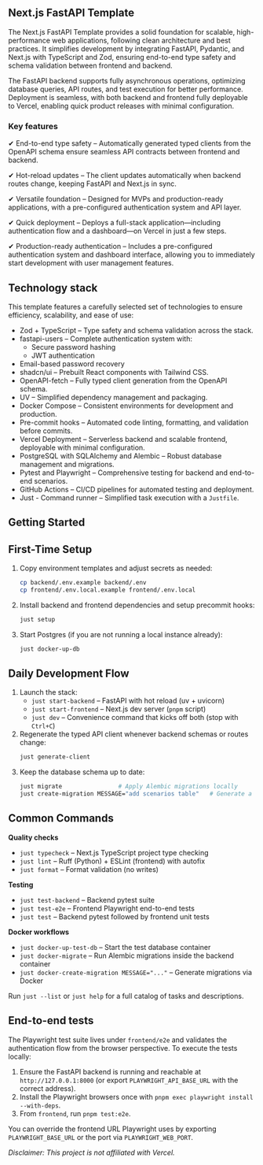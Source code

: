## Next.js FastAPI Template


The Next.js FastAPI Template provides a solid foundation for scalable, high-performance web applications, following clean architecture and best practices. It simplifies development by integrating FastAPI, Pydantic, and Next.js with TypeScript and Zod, ensuring end-to-end type safety and schema validation between frontend and backend.

The FastAPI backend supports fully asynchronous operations, optimizing database queries, API routes, and test execution for better performance. Deployment is seamless, with both backend and frontend fully deployable to Vercel, enabling quick product releases with minimal configuration.

### Key features
✔ End-to-end type safety – Automatically generated typed clients from the OpenAPI schema ensure seamless API contracts between frontend and backend.

✔ Hot-reload updates – The client updates automatically when backend routes change, keeping FastAPI and Next.js in sync.

✔ Versatile foundation – Designed for MVPs and production-ready applications, with a pre-configured authentication system and API layer.

✔ Quick deployment – Deploys a full-stack application—including authentication flow and a dashboard—on Vercel in just a few steps.

✔ Production-ready authentication – Includes a pre-configured authentication system and dashboard interface, allowing you to immediately start development with user management features.

## Technology stack
This template features a carefully selected set of technologies to ensure efficiency, scalability, and ease of use:

- Zod + TypeScript – Type safety and schema validation across the stack.
- fastapi-users – Complete authentication system with:
    - Secure password hashing
    - JWT authentication
- Email-based password recovery
- shadcn/ui – Prebuilt React components with Tailwind CSS.
- OpenAPI-fetch – Fully typed client generation from the OpenAPI schema.
- UV – Simplified dependency management and packaging.
- Docker Compose – Consistent environments for development and production.
- Pre-commit hooks – Automated code linting, formatting, and validation before commits.
- Vercel Deployment – Serverless backend and scalable frontend, deployable with minimal configuration.
- PostgreSQL with SQLAlchemy and Alembic – Robust database management and migrations.
- Pytest and Playwright – Comprehensive testing for backend and end-to-end scenarios.
- GitHub Actions – CI/CD pipelines for automated testing and deployment.
- Just - Command runner – Simplified task execution with a `Justfile`.

## Getting Started

## First-Time Setup
1. Copy environment templates and adjust secrets as needed:
   ```bash
   cp backend/.env.example backend/.env
   cp frontend/.env.local.example frontend/.env.local
   ```
2. Install backend and frontend dependencies and setup precommit hooks:
   ```bash
   just setup
   ```
3. Start Postgres (if you are not running a local instance already):
   ```bash
   just docker-up-db
   ```

## Daily Development Flow
1. Launch the stack:
   - `just start-backend` – FastAPI with hot reload (uv + uvicorn)
   - `just start-frontend` – Next.js dev server (`pnpm` script)
   - `just dev` – Convenience command that kicks off both (stop with `Ctrl+C`)
2. Regenerate the typed API client whenever backend schemas or routes change:
   ```bash
   just generate-client
   ```
3. Keep the database schema up to date:
   ```bash
   just migrate                # Apply Alembic migrations locally
   just create-migration MESSAGE="add scenarios table"   # Generate a new migration
   ```


## Common Commands
**Quality checks**
- `just typecheck` – Next.js TypeScript project type checking
- `just lint` – Ruff (Python) + ESLint (frontend) with autofix
- `just format` – Format validation (no writes)

**Testing**
- `just test-backend` – Backend pytest suite
- `just test-e2e` – Frontend Playwright end-to-end tests
- `just test` – Backend pytest followed by frontend unit tests

**Docker workflows**
- `just docker-up-test-db` – Start the test database container
- `just docker-migrate` – Run Alembic migrations inside the backend container
- `just docker-create-migration MESSAGE="..."` – Generate migrations via Docker

Run `just --list` or `just help` for a full catalog of tasks and descriptions.

## End-to-end tests

The Playwright test suite lives under `frontend/e2e` and validates the authentication flow from the browser perspective. To execute the tests locally:

1. Ensure the FastAPI backend is running and reachable at `http://127.0.0.1:8000` (or export `PLAYWRIGHT_API_BASE_URL` with the correct address).
2. Install the Playwright browsers once with `pnpm exec playwright install --with-deps`.
3. From `frontend`, run `pnpm test:e2e`.

You can override the frontend URL Playwright uses by exporting `PLAYWRIGHT_BASE_URL` or the port via `PLAYWRIGHT_WEB_PORT`.



*Disclaimer: This project is not affiliated with Vercel.*
